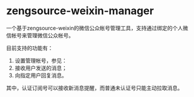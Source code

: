 zengsource-weixin-manager
=========================

一个基于zengsource-weixin的微信公众帐号管理工具，支持通过绑定的个人微信帐号来管理微信公众帐号。

目前支持的功能有：
1. 设置管理帐号，参见：
2. 接收用户发送的消息；
3. 向指定用户回复消息。

其中，认证订阅号可以接收新消息提醒，而普通未认证号只能主动拉取消息。